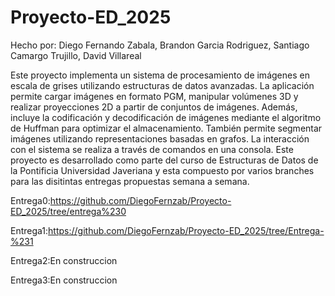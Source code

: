 # Proyecto-ED_2025
Hecho por:
Diego Fernando Zabala,
Brandon Garcia Rodriguez,
Santiago Camargo Trujillo,
David Villareal

Este proyecto implementa un sistema de procesamiento de imágenes en escala de grises utilizando estructuras de datos avanzadas. La aplicación permite cargar imágenes en formato PGM, manipular volúmenes 3D y realizar proyecciones 2D a partir de conjuntos de imágenes. Además, incluye la codificación y decodificación de imágenes mediante el algoritmo de Huffman para optimizar el almacenamiento. También permite segmentar imágenes utilizando representaciones basadas en grafos. La interacción con el sistema se realiza a través de comandos en una consola. Este proyecto es desarrollado como parte del curso de Estructuras de Datos de la Pontificia Universidad Javeriana y esta compuesto por varios branches para las disitintas entregas propuestas semana a semana.

Entrega0:https://github.com/DiegoFernzab/Proyecto-ED_2025/tree/entrega%230

Entrega1:https://github.com/DiegoFernzab/Proyecto-ED_2025/tree/Entrega-%231

Entrega2:En construccion

Entrega3:En construccion
